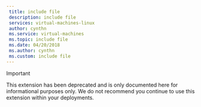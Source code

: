 ```yaml
---
 title: include file
 description: include file
 services: virtual-machines-linux
 author: cynthn
 ms.service: virtual-machines
 ms.topic: include file
 ms.date: 04/20/2018
 ms.author: cynthn
 ms.custom: include file
---
```

> [!IMPORTANT]
> This extension has been deprecated and is only documented here for informational purposes only. We do not recommend you continue to use this extension within your deployments. 
